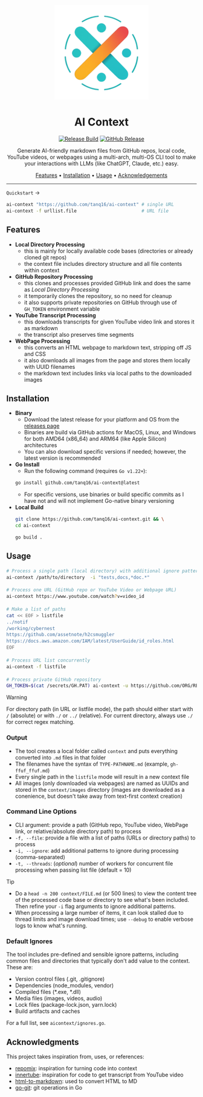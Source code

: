 <div align="center">

<img src=".github/assets/logo.png" alt="AI Context Logo" width="250"/>

<h1>AI Context</h1>

[![Release Build](https://github.com/tanq16/ai-context/actions/workflows/build-release.yml/badge.svg)](https://github.com/tanq16/ai-context/actions/workflows/build-release.yml)
[![GitHub Release](https://img.shields.io/github/v/release/tanq16/ai-context)](https://github.com/Tanq16/ai-context/releases/latest)

Generate AI-friendly markdown files from GitHub repos, local code, YouTube videos, or webpages using a multi-arch, multi-OS CLI tool to make your interactions with LLMs (like ChatGPT, Claude, etc.) easy.

<a href="#features">Features</a> &bull; <a href="#installation">Installation</a> &bull; <a href="#usage">Usage</a> &bull; <a href="#acknowledgments">Acknowledgements</a>

</div>

---

`Quickstart` &rarr;

```bash
ai-context "https://github.com/tanq16/ai-context" # single URL
ai-context -f urllist.file                        # URL file
```

## Features

- **Local Directory Processing**
    - this is mainly for locally available code bases (directories or already cloned git repos)
    - the context file includes directory structure and all file contents within context
- **GitHub Repository Processing**
    - this clones and processes provided GitHub link and does the same as *Local Directory Processing*
    - it temporarily clones the repository, so no need for cleanup
    - it also supports private repositories on GitHub through use of `GH_TOKEN` environment variable
- **YouTube Transcript Processing**
    - this downloads transcripts for given YouTube video link and stores it as markdown
    - the transcript also preserves time segments
- **WebPage Processing**
    - this converts an HTML webpage to markdown text, stripping off JS and CSS
    - it also downloads all images from the page and stores them locally with UUID filenames
    - the markdown text includes links via local paths to the downloaded images

## Installation

- **Binary**
    - Download the latest release for your platform and OS from the [releases page](https://github.com/tanq16/ai-context/releases)
    - Binaries are build via GitHub actions for MacOS, Linux, and Windows for both AMD64 (x86_64) and ARM64 (like Apple Silicon) architectures
    - You can also download specific versions if needed; however, the latest version is recommended
- **Go Install**
    - Run the following command (requires `Go v1.22+`):
    ```bash
    go install github.com/tanq16/ai-context@latest
    ```
    - For specific versions, use binaries or build specific commits as I have not and will not implement Go-native binary versioning
- **Local Build**
    ```bash
    git clone https://github.com/tanq16/ai-context.git && \
    cd ai-context
    ```
    ```bash
    go build .
    ```

## Usage

```bash
# Process a single path (local directory) with additional ignore patterns
ai-context /path/to/directory  -i "tests,docs,*doc.*"

# Process one URL (GitHub repo or YouTube Video or Webpage URL)
ai-context https://www.youtube.com/watch?v=video_id

# Make a list of paths
cat << EOF > listfile
../notif
/working/cybernest
https://github.com/assetnote/h2csmuggler
https://docs.aws.amazon.com/IAM/latest/UserGuide/id_roles.html
EOF

# Process URL list concurrently
ai-context -f listfile

# Process private GitHub repository
GH_TOKEN=$(cat /secrets/GH.PAT) ai-context -u https://github.com/ORG/REPO
```

> [!WARNING]
> For directory path (in URL or listfile mode), the path should either start with `/` (absolute) or with `./` or `../` (relative). For current directory, always use `./` for correct regex matching.

### Output

- The tool creates a local folder called `context` and puts everything converted into `.md` files in that folder
- The filenames have the syntax of `TYPE-PATHNAME.md` (example, `gh-ffuf_ffuf.md`)
- Every single path in the `listfile` mode will result in a new context file
- All images (only downloaded via webpages) are named as UUIDs and stored in the `context/images` directory (images are downloaded as a conenience, but doesn't take away from text-first context creation)

### Command Line Options

- CLI argument: provide a path (GitHub repo, YouTube video, WebPage link, or relative/absolute directory path) to process
- `-f, --file`: provide a file with a list of paths (URLs or directory paths) to process
- `-i, --ignore`: add additional patterns to ignore during processing (comma-separated)
- `-t, --threads`: (*optional*) number of workers for concurrent file processing when passing list file (default = 10)

> [!TIP]
> - Do a `head -n 200 context/FILE.md` (or 500 lines) to view the content tree of the processed code base or directory to see what's been included. Then refine your `-i` flag arguments to ignore additional patterns.
> - When processing a large number of items, it can look stalled due to thread limits and image download times; use `--debug` to enable verbose logs to know what's running.

### Default Ignores

The tool includes pre-defined and sensible ignore patterns, including common files and directories that typically don't add value to the context. These are:

- Version control files (.git, .gitignore)
- Dependencies (node_modules, vendor)
- Compiled files (*.exe, *.dll)
- Media files (images, videos, audio)
- Lock files (package-lock.json, yarn.lock)
- Build artifacts and caches

For a full list, see `aicontext/ignores.go`.

## Acknowledgments

This project takes inspiration from, uses, or references:

- [repomix](https://github.com/yamadashy/repomix): inspiration for turning code into context
- [innertube](https://github.com/tombulled/innertube): inspiration for code to get transcript from YouTube video
- [html-to-markdown](https://github.com/JohannesKaufmann/html-to-markdown/v2): used to convert HTML to MD
- [go-git](https://github.com/go-git/go-git/tree/main): git operations in Go
